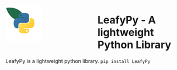 <img src="./img/logo.png"
     alt="Logo"
     style="float: left; margin-right: 30%"
     width=20%/>
# LeafyPy - A lightweight Python Library
LeafyPy is a lightweight python library.
```pip install LeafyPy```
